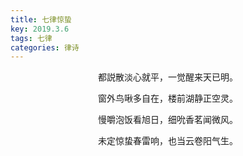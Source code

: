 ```yaml
---
title: 七律惊蛰
key: 2019.3.6
tags: 七律
categories: 律诗
---
```


<p align="center">都説散淡心就平，一觉醒来天已明。
</p>
<p align="center">窗外鸟啾多自在，楼前湖静正空灵。
</p>
<p align="center">慢嚼泡饭看旭日，细吮香茗闻微风。
</p>
<p align="center">未定惊蛰春雷响，也当云卷阳气生。
</p>
